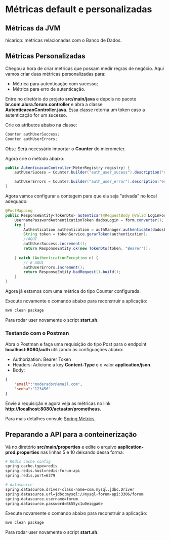 # Métricas default e personalizadas

## Métricas da JVM

hicaricp: métricas relacionadas com o Banco de Dados.

## Métricas Personalizadas

Chegou a hora de criar métricas que possam medir regras de negócio. Aqui vamos criar duas métricas personalizadas para:
- Métrica para autenticação com sucesso;
- Métrica para erro de autenticação.

Entre no diretório do projeto **src/main/java** e depois no pacote **br.com.alura.forum.controller** e abra a classe **AutenticacaoController.java**. Essa classe retorna um token caso a autenticação for um sucesso.

Crie os atributos abaixo na classe:

```java
Counter authUserSuccess;
Counter authUserErrors;
```

Obs.: Será necessário importar o **Counter** do micrometer.

Agora crie o método abaixo:

```java
public AutenticacaoController(MeterRegistry registry) {
    authUserSucess = Counter.builder("auth_user_sucess").description("usuarios autenticados").register(registry);

    authUserErrors = Counter.builder("auth_user_error").description("erros de login").register(registry);
}
```

Agora vamos configurar a contagem para que ela seja "ativada" no local adequado:

```java
@PostMapping
public ResponseEntity<TokenDto> autenticar(@RequestBody @Valid LoginForm form) {
	UsernamePasswordAuthenticationToken dadosLogin = form.converter();
	try {
		Authentication authentication = authManager.authenticate(dadosLogin);
		String token = tokenService.gerarToken(authentication); 
        //AQUI
		authUserSuccess.increment();
		return ResponseEntity.ok(new TokenDto(token, "Bearer"));
			
	} catch (AuthenticationException e) {
        // E AQUI
		authUserErrors.increment();
		return ResponseEntity.badRequest().build();
	}
}
```

Agora já estamos com uma métrica do tipo Counter configurada.

Execute novamente o comando abaixo para reconstruir a aplicação:

```bash
mvn clean package
```

Para rodar user novamente o script **start.sh**.

### Testando com o Postman

Abra o Postman e faça uma requisição do tipo Post para o endpoint **localhost:8080/auth** utilizando as configuações abaixo:
- Authorization: Bearer Token
- Headers: Adicione a key **Content-Type** e o valor **application/json**.
- Body:

```json
{
    "email":"moderador@email.com",
    "senha":"123456"
}
```

Envie a requisição e agora veja as métricas no link **http://localhost:8080/actuator/prometheus**.

Para mais detalhes consule [Spring Metrics](https://docs.spring.io/spring-metrics/docs/current/public/prometheus).

## Preparando a API para a conteinerização

Vá no diretório **src/main/properties** e edite o arquivo **aaplication-prod.properties** nas linhas 5 e 10 deixando dessa forma:

```bash
# Redis cache config 
spring.cache.type=redis
spring.redis.host=redis-forum-api
spring.redis.port=6379

# datasource
spring.datasource.driver-class-name=com.mysql.jdbc.Driver
spring.datasource.url=jdbc:mysql://mysql-forum-api:3306/forum
spring.datasource.username=forum
spring.datasource.password=Bk55yc1u0eiqga6e
```

Execute novamente o comando abaixo para reconstruir a aplicação:

```bash
mvn clean package
```

Para rodar user novamente o script **start.sh**.